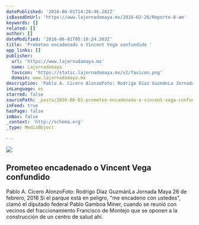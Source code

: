 ```yaml
---
datePublished: '2016-06-01T14:26:46.282Z'
isBasedOnUrl: 'https://www.lajornadamaya.mx/2016-02-26/Reporte-8-am'
keywords: []
related: []
author: []
dateModified: '2016-06-01T05:18:24.303Z'
title: 'Prometeo encadenado o Vincent Vega confundido '
app_links: []
publisher:
  url: 'https://www.lajornadamaya.mx'
  name: Lajornadamaya
  favicon: 'https://static.lajornadamaya.mx/v2/favicon.png'
  domain: www.lajornadamaya.mx
description: 'Pablo A. Cicero AlonzoFoto: Rodrigo Díaz GuzmánLa Jornada Maya 26 de febrero, 2016 Si el parque está en peligro, "me encadeno con ustedes", clamó el diputado federal Pablo Gamboa Miner, cuando se reunió con vecinos del fraccionamiento Francisco de Montejo que se oponen a la construcción de un centro de salud ahí.'
inLanguage: es
starred: false
sourcePath: _posts/2016-06-01-prometeo-encadenado-o-vincent-vega-confundido.md
inFeed: true
hasPage: false
inNav: false
_context: 'http://schema.org'
_type: MediaObject

---
```

<article style=""><img src="https://s3-us-west-2.amazonaws.com/the-grid-img/p/ee5a7472f20f0293faecc4820b3716a7a7f3730f.jpg" /><h1>Prometeo encadenado o Vincent Vega confundido </h1><p>Pablo A. Cicero AlonzoFoto: Rodrigo Díaz GuzmánLa Jornada Maya 26 de febrero, 2016 Si el parque está en peligro, "me encadeno con ustedes", clamó el diputado federal Pablo Gamboa Miner, cuando se reunió con vecinos del fraccionamiento Francisco de Montejo que se oponen a la construcción de un centro de salud ahí.</p></article>